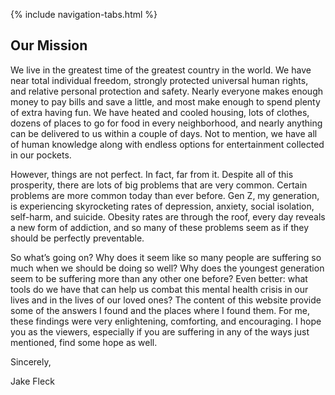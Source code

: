 <link rel="stylesheet" type="text/css" href="styles.css">

{% include navigation-tabs.html %} <!-- Include the shared navigation tabs -->

<section class="default-text-format">
  <h2>Our Mission</h2>
  <p>   We live in the greatest time of the greatest country in the world. We have near total individual freedom, strongly protected universal human rights, and relative personal protection and safety. Nearly everyone makes enough money to pay bills and save a little, and most make enough to spend plenty of extra having fun. We have heated and cooled housing, lots of clothes, dozens of places to go for food in every neighborhood, and nearly anything can be delivered to us within a couple of days. Not to mention, we have all of human knowledge along with endless options for entertainment collected in our pockets. 
  </p>
  <p>
  However, things are not perfect. In fact, far from it. Despite all of this prosperity, there are lots of big problems that are very common. Certain problems are more common today than ever before. Gen Z, my generation, is experiencing skyrocketing rates of depression, anxiety, social isolation, self-harm, and suicide. Obesity rates are through the roof, every day reveals a new form of addiction, and so many of these problems seem as if they should be perfectly preventable.
  </p>
  <p>
  So what’s going on? Why does it seem like so many people are suffering so much when we should be doing so well? Why does the youngest generation seem to be suffering more than any other one before? Even better: what tools do we have that can help us combat this mental health crisis in our lives and in the lives of our loved ones? The content of this website provide some of the answers I found and the places where I found them. For me, these findings were very enlightening, comforting, and encouraging. I hope you as the viewers, especially if you are suffering in any of the ways just mentioned, find some hope as well.
  </p>

  <p>Sincerely,</p>
  
  <p>&#9;Jake Fleck</p>
</section>
